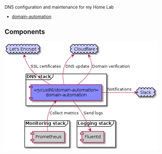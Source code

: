 DNS configuration and maintenance for my Home Lab

- [domain-automation](https://github.com/rycus86/domain-automation)

## Components

![stack](stack.png)
